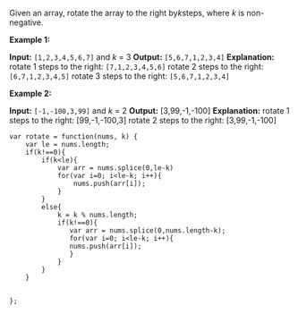 Given an array, rotate the array to the right by*k*steps, where *k* is non-negative.

**Example 1:**

**Input:** `[1,2,3,4,5,6,7]` and *k* = 3
**Output:** `[5,6,7,1,2,3,4]`
**Explanation:**
rotate 1 steps to the right: `[7,1,2,3,4,5,6]`
rotate 2 steps to the right: `[6,7,1,2,3,4,5]` rotate 3 steps to the right: `[5,6,7,1,2,3,4]`

**Example 2:**

**Input:** `[-1,-100,3,99]` and *k* = 2
**Output:** \[3,99,-1,-100\]
**Explanation:**
rotate 1 steps to the right: \[99,-1,-100,3\]
rotate 2 steps to the right: \[3,99,-1,-100\]

```
var rotate = function(nums, k) {
    var le = nums.length;
    if(k!==0){
        if(k<le){
            var arr = nums.splice(0,le-k)
            for(var i=0; i<le-k; i++){
                nums.push(arr[i]);
            }
        }
        else{
            k = k % nums.length;
            if(k!==0){
               var arr = nums.splice(0,nums.length-k);
               for(var i=0; i<le-k; i++){
               nums.push(arr[i]);
               }
            }
        }
    }


};
```